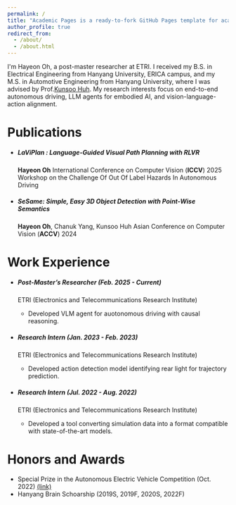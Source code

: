 ```yaml
---
permalink: /
title: "Academic Pages is a ready-to-fork GitHub Pages template for academic personal websites"
author_profile: true
redirect_from: 
  - /about/
  - /about.html
---
```

I'm Hayeon Oh, a post-master researcher at ETRI. I received my B.S. in Electrical Engineering from Hanyang University, ERICA campus, and my M.S. in Automotive Engineering from Hanyang University, where I was advised by Prof.[Kunsoo Huh](https://archi.hanyang.ac.kr/src/lab_mmc.php). My research interests focus on end-to-end autonomous driving, LLM agents for embodied AI, and vision-language-action alignment.

# Publications

- ##### LaViPlan : Language-Guided Visual Path Planning with RLVR

  **Hayeon Oh**
  International Conference on Computer Vision (**ICCV**) 2025 Workshop on the Challenge Of Out Of Label Hazards In Autonomous Driving
- ##### SeSame: Simple, Easy 3D Object Detection with Point-Wise Semantics

  **Hayeon Oh**, Chanuk Yang, Kunsoo Huh
  Asian Conference on Computer Vision (**ACCV**) 2024

# Work Experience

- ##### Post-Master’s Researcher (Feb. 2025 - Current)

  ETRI (Electronics and Telecommunications Research Institute)


  - Developed VLM agent for auotonomous driving with causal reasoning.
- ##### Research Intern (Jan. 2023 - Feb. 2023)

  ETRI (Electronics and Telecommunications Research Institute)


  - Developed action detection model identifying rear light for trajectory prediction.
- ##### Research Intern (Jul. 2022 - Aug. 2022)

  ETRI (Electronics and Telecommunications Research Institute)


  - Developed a tool converting simulation data into a format compatible with state-of-the-art models.


# Honors and Awards

- Special Prize in the Autonomous Electric Vehicle Competition (Oct. 2022) [(link)](https://www.motorgraph.com/news/articleView.html?idxno=30990)
- Hanyang Brain Schoarship (2019S, 2019F, 2020S, 2022F)
